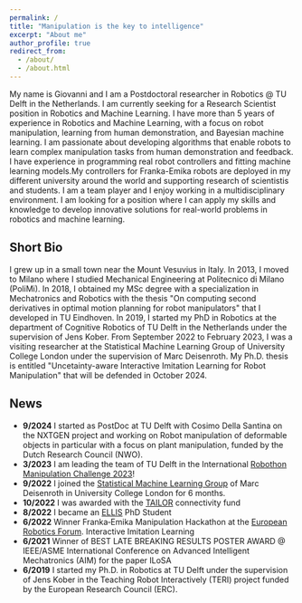 ```yaml
---
permalink: /
title: "Manipulation is the key to intelligence"
excerpt: "About me"
author_profile: true
redirect_from: 
  - /about/
  - /about.html
---
```

 
 My name is Giovanni and I am a Postdoctoral researcher in Robotics @ TU Delft in the Netherlands. I am currently seeking for a Research Scientist position in Robotics and Machine Learning. I have more than 5 years of experience in Robotics and Machine Learning, with a focus on robot manipulation, learning from human demonstration, and Bayesian machine learning. I am passionate about developing algorithms that enable robots to learn complex manipulation tasks from human demonstration and feedback. I have experience in programming real robot controllers and fitting machine learning models.My controllers for Franka-Emika robots are deployed in my different university around the world and supporting research of scientistis and students. 
  I am a team player and I enjoy working in a multidisciplinary environment. I am looking for a position where I can apply my skills and knowledge to develop innovative solutions for real-world problems in robotics and machine learning.

## Short Bio
I grew up in a small town near the Mount Vesuvius in Italy. In 2013, I moved to Milano where I studied Mechanical Engineering at Politecnico di Milano (PoliMi). In 2018, I obtained my MSc degree with a specialization in Mechatronics and Robotics with the thesis "On computing second derivatives in optimal motion planning for robot manipulators" that I developed in TU Eindhoven. In 2019, I started my PhD in Robotics at the department of Cognitive Robotics of TU Delft in the Netherlands under the supervision of Jens Kober. From September 2022 to February 2023, I was a visiting researcher at the Statistical Machine Learning Group of University College London under the supervision of Marc Deisenroth.
My Ph.D. thesis is entitled "Uncetainty-aware Interactive Imitation Learning for Robot Manipulation" that will be defended in October 2024.
<!-- 
My research and expertise focus on control of robot manipulation, learning complex manipulation policies from human demonstration and feedback, bayesian machine learning with a particular focus on Gaussian Process combined with Deep Learning tecniques.
 I have many hours of experience in programming (real) robot controllers and fitting machine learning models but without forgetting the importance of theory advancement made only with pen and paper.  -->

## News
- **9/2024** I started as PostDoc at TU Delft with Cosimo Della Santina on the NXTGEN project and working on Robot manipulation of deformable objects in particular with a focus on plant manipulation, funded by the Dutch Research Council (NWO).
- **3/2023** I am leading the team of TU Delft in the International [Robothon Manipulation Challenge 2023](https://automatica-munich.com/en/munich-i/robothon/)! 
- **9/2022** I joined the [Statistical Machine Learning Group](https://www.sml-group.cc/) of Marc Deisenroth in University College London for 6 months. 
- **10/2022** I was awarded with the [TAILOR](https://tailor-network.eu/connectivity-fund/) connectivity fund  
- **8/2022** I became an [ELLIS](https://ellis.eu/letter) PhD Student
- **6/2022** Winner Franka‑Emika Manipulation Hackathon at the [European Robotics Forum](https://www.youtube.com/watch?v=eqpV09Kuc_o). Interactive Imitation Learning 
- **6/2021** Winner of BEST LATE BREAKING RESULTS POSTER AWARD @ IEEE/ASME International Conference on Advanced Intelligent Mechatronics (AIM) for the paper ILoSA
- **6/2019** I started my Ph.D. in Robotics at TU Delft under the supervision of Jens Kober in the Teaching Robot Interactively (TERI) project funded by the European Research Council (ERC). 
